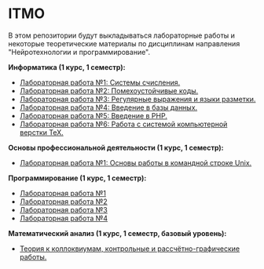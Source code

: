 # ITMO
В этом репозитории будут выкладываться лабораторные работы и некоторые теоретические материалы по дисциплинам направления "Нейротехнологии и программирование".

<b>Информатика (1 курс, 1 семестр):</b>
- [Лабораторная работа №1: Системы счисления.](./computerScince/lab1)
- [Лабораторная работа №2: Помехоустойчивые коды.](./computerScince/lab2)
- [Лабораторная работа №3: Регулярные выражения и языки разметки.](./computerScince/lab3)
- [Лабораторная работа №4: Введение в базы данных.](./computerScince/lab4)
- [Лабораторная работа №5: Введение в PHP.](./computerScince/lab5)
- [Лабораторная работа №6: Работа с системой компьютерной верстки TeX.](./computerScince/lab6)

<b>Основы профессиональной деятельности (1 курс, 1 семестр):</b>
- [Лабораторная работа №1: Основы работы в командной строке Unix.](./OPD/lab1)

<b>Программирование (1 курс, 1 семестр):</b>
- [Лабораторная работа №1](./programming/lab1)
- [Лабораторная работа №2](./programming/lab2)
- [Лабораторная работа №3](./programming/lab3)
- [Лабораторная работа №4](./programming/lab4)

<b>Математический анализ (1 курс, 1 семестр, базовый уровень):</b>
- [Теория к коллоквиумам, контрольные и рассчётно-графические работы.](./mathAnalysis)
